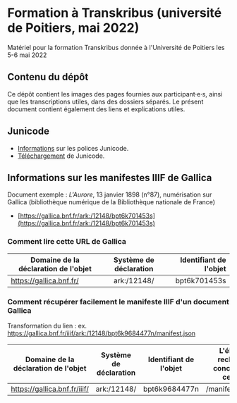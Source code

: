 # Formation à Transkribus (université de Poitiers, mai 2022)

Matériel pour la formation Transkribus donnée à l'Université de Poitiers les 5-6 mai 2022

## Contenu du dépôt

Ce dépôt contient les images des pages fournies aux participant·e·s, ainsi que les transcriptions utiles, dans des dossiers séparés. Le présent document contient également des liens et explications utiles.

## Junicode

* [Informations](https://junicode.sourceforge.io/) sur les polices Junicode.
* [Téléchargement](https://sourceforge.net/projects/junicode/files/) de Junicode.

## Informations sur les manifestes IIIF de Gallica

Document exemple : *L'Aurore*, 13 janvier 1898 (n°87), numérisation sur Gallica (bibliothèque numérique de la Bibliothèque nationale de France)
* [https://gallica.bnf.fr/ark:/12148/bpt6k701453s](https://gallica.bnf.fr/ark:/12148/bpt6k701453s)

### Comment lire cette URL de Gallica

| Domaine de la déclaration de l'objet | Système de déclaration | Identifiant de l'objet |
| ------------------------------------ | :--------------------: | ---------------------:|
| https://gallica.bnf.fr/ | ark:/12148/ | bpt6k701453s |

### Comment récupérer facilement le manifeste IIIF d'un document Gallica

Transformation du lien : ex. https://gallica.bnf.fr/iiif/ark:/12148/bpt6k9684477n/manifest.json

| Domaine de la déclaration de l'objet | Système de déclaration | Identifiant de l'objet | L'élément recherché concernant cet objet |
| ------------------------------------ | :--------------------: | :---------------------:| ----------------: |
| https://gallica.bnf.fr/iiif/ | ark:/12148/ | bpt6k9684477n | /manifest.json |